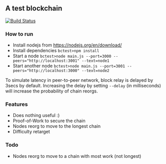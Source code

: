 ## A test blockchain
[![Build Status](https://travis-ci.org/vjgorla/bctest.svg?branch=master)](https://travis-ci.org/vjgorla/bctest)

### How to run
* Install nodejs from https://nodejs.org/en/download/
* Install dependencies ```bctest>npm install```
* Start a node ```bctest>node main.js --port=3000 --peers="http://localhost:3001" --text=node1```
* Start another node ```bctest>node main.js --port=3001 --peers="http://localhost:3000" --text=node2```

To simulate latency in peer-to-peer network, block relay is delayed by 3secs by default. Increasing the delay by setting ```--delay``` (in milliseconds) will increase the probability of chain reorgs.

### Features
* Does nothing useful :)
* Proof-of-Work to secure the chain
* Nodes reorg to move to the longest chain
* Difficulty retarget

### Todo
* Nodes reorg to move to a chain with most work (not longest)

